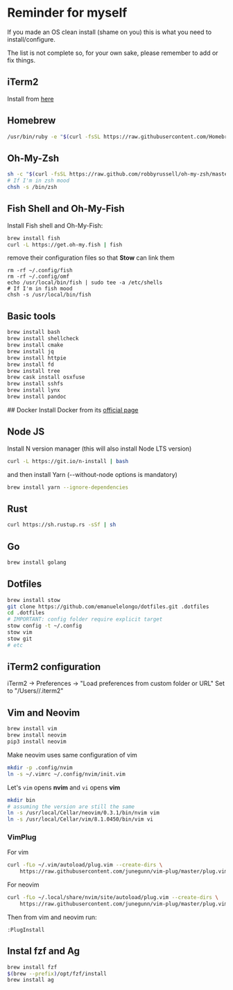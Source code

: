 # Reminder for myself

If you made an OS clean install (shame on you) this is what you need to install/configure.

The list is not complete so, for your own sake, please remember to add or fix things.

## iTerm2
Install from [here](https://www.iterm2.com/)


## Homebrew
``` sh
/usr/bin/ruby -e "$(curl -fsSL https://raw.githubusercontent.com/Homebrew/install/master/install)"
```

## Oh-My-Zsh
``` sh
sh -c "$(curl -fsSL https://raw.github.com/robbyrussell/oh-my-zsh/master/tools/install.sh)"
# If I'm in zsh mood
chsh -s /bin/zsh

```

## Fish Shell and Oh-My-Fish
Install Fish shell and Oh-My-Fish:
``` sh
brew install fish
curl -L https://get.oh-my.fish | fish
```

remove their configuration files so that **Stow** can link them
```
rm -rf ~/.config/fish
rm -rf ~/.config/omf
echo /usr/local/bin/fish | sudo tee -a /etc/shells
# If I'm in fish mood
chsh -s /usr/local/bin/fish
```

## Basic tools
``` sh
brew install bash
brew install shellcheck
brew install cmake
brew install jq
brew install httpie
brew install fd
brew install tree
brew cask install osxfuse
brew install sshfs
brew install lynx
brew install pandoc
```

## Docker
Install Docker from its [official page](https://www.docker.com/)

## Node JS
Install N version manager (this will also install Node LTS version)

``` sh
curl -L https://git.io/n-install | bash
```

and then install Yarn (--without-node options is mandatory)
``` sh
brew install yarn --ignore-dependencies
```


## Rust
``` sh
curl https://sh.rustup.rs -sSf | sh
```

## Go
``` sh
brew install golang
```


## Dotfiles
``` sh
brew install stow
git clone https://github.com/emanuelelongo/dotfiles.git .dotfiles
cd .dotfiles
# IMPORTANT: config folder require explicit target
stow config -t ~/.config
stow vim
stow git
# etc 
```

## iTerm2 configuration
iTerm2 -> Preferences -> "Load preferences from custom folder or URL"
Set to "/Users/<username>/.iterm2"

## Vim and Neovim
``` sh
brew install vim
brew install neovim
pip3 install neovim
```
Make neovim uses same configuration of vim
``` sh
mkdir -p .config/nvim
ln -s ~/.vimrc ~/.config/nvim/init.vim
```

Let's `vim` opens __nvim__ and `vi` opens __vim__
``` sh
mkdir bin
# assuming the version are still the same
ln -s /usr/local/Cellar/neovim/0.3.1/bin/nvim vim
ln -s /usr/local/Cellar/vim/8.1.0450/bin/vim vi
```

### VimPlug
For vim
``` sh
curl -fLo ~/.vim/autoload/plug.vim --create-dirs \
    https://raw.githubusercontent.com/junegunn/vim-plug/master/plug.vim
```

For neovim
``` sh
curl -fLo ~/.local/share/nvim/site/autoload/plug.vim --create-dirs \
    https://raw.githubusercontent.com/junegunn/vim-plug/master/plug.vim
```

Then from vim and neovim run:
```
:PlugInstall
```

## Instal fzf and Ag
``` sh
brew install fzf
$(brew --prefix)/opt/fzf/install
brew install ag
```

